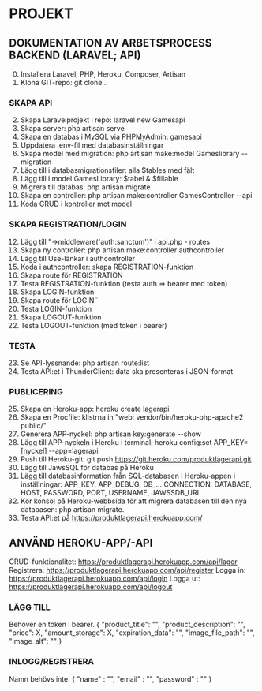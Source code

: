# PROJEKT

## DOKUMENTATION AV ARBETSPROCESS BACKEND (LARAVEL; API)
0. Installera Laravel, PHP, Heroku, Composer, Artisan
1. Klona GIT-repo: git clone...

### SKAPA API
2. Skapa Laravelprojekt i repo: laravel new Gamesapi
3. Skapa server: php artisan serve
4. Skapa en databas i MySQL via PHPMyAdmin: gamesapi
5. Uppdatera .env-fil med databasinställningar
6. Skapa model med migration: php artisan make:model Gameslibrary --migration
7. Lägg till i databasmigrationsfiler: alla $tables med fält
8. Lägg till i model GamesLibrary: $tabel & $fillable
9. Migrera till databas: php artisan migrate
10. Skapa en controller: php artisan make:controller GamesController --api
11. Koda CRUD i kontroller mot model

### SKAPA REGISTRATION/LOGIN
12. Lägg till "->middleware('auth:sanctum')" i api.php - routes
13. Skapa ny controller: php artisan make:controller authcontroller
14. Lägg till Use-länkar i authcontroller
15. Koda i authcontroller: skapa REGISTRATION-funktion
16. Skapa route för REGISTRATION
17. Testa REGISTRATION-funktion (testa auth => bearer med token)
18. Skapa LOGIN-funktion
19. Skapa route för LOGIN¨
20. Testa LOGIN-funktion
21. Skapa LOGOUT-funktion
22. Testa LOGOUT-funktion (med token i bearer)

### TESTA
23. Se API-lyssnande: php artisan route:list
24. Testa API:et i ThunderClient: data ska presenteras i JSON-format

### PUBLICERING 
25. Skapa en Heroku-app: heroku create lagerapi
26. Skapa en Procfile: klistrna in "web: vendor/bin/heroku-php-apache2 public/"
27. Generera APP-nyckel: php artisan key:generate --show
28. Lägg till APP-nyckeln i Heroku i terminal: heroku config:set APP_KEY=[nyckel] --app=lagerapi
29. Push till Heroku-git: git push https://git.heroku.com/produktlagerapi.git
30. Lägg till JawsSQL för databas på Heroku
31. Lägg till databasinformation från SQL-databasen i Heroku-appen i inställningar:
APP_KEY, APP_DEBUG, DB_... CONNECTION, DATABASE, HOST, PASSWORD, PORT, USERNAME, JAWSSDB_URL
32. Kör konsol på Heroku-webbsida för att migrera databasen till den nya databasen: php artisan migrate.
33. Testa API:et på https://produktlagerapi.herokuapp.com/

## ANVÄND HEROKU-APP/-API
CRUD-funktionalitet: https://produktlagerapi.herokuapp.com/api/lager
Registrera: https://produktlagerapi.herokuapp.com/api/register
Logga in: https://produktlagerapi.herokuapp.com/api/login
Logga ut: https://produktlagerapi.herokuapp.com/api/logout

### LÄGG TILL  
Behöver en token i bearer.
{
  "product_title": "",
  "product_description": "",
  "price": X,
  "amount_storage": X,
  "expiration_data": "",
  "image_file_path": "",
  "image_alt": ""
}

### INLOGG/REGISTRERA
Namn behövs inte.
{
  "name" : "",
  "email" : "",
  "password" : ""
}